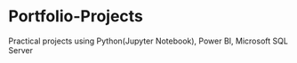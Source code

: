 # Portfolio-Projects
 Practical projects using Python(Jupyter Notebook), Power BI, Microsoft SQL Server

